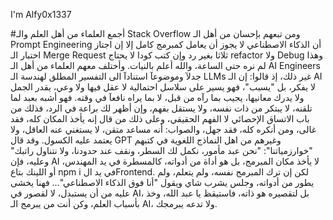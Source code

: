 I'm Alfy0x1337


#أجمع العلماء من أهل العلم والـ Stack Overflow ومن تبعهم بإحسان من أهل الـ Prompt Engineering أن الذكاء الاصطناعي لا يجوز أن يعامل كمبرمج كامل إلا إن اجتاز اختبار الـ Merge Request ثلاثا بغير رد وإن كتب كودا لا يحتاج refactor ولا Debug وهذا لم نره حتى الساعة، والله أعلم بالنيات.
وأختلف معهم العلماء من أهل الـ AI Engineers جدلآ وموضوعآ استنادآ الى التفسير المطلق لهندسة الـ LLMs غير ذلك، إذ قالوا: إن الـ AI لا يفكر، بل "يسبب"، فهو يسير على سلاسل احتمالية لا عقل فيها ولا وعي، يقدر الجمل ولا يدرك معانيها، يجيب بما رآه من قبل، لا بما يراه نافعآ في وقته.
فهو أشبه بعبد لما تلقنه، لا يبتكر من ذات نفسه، ولا يستقل بفهم، وإن أظهر لك براعة في الرد، فذلك من باب الاتساق الإحصائي لا الفهم الحقيقي، وعلى ذلك من قال إنه يأخذ المكان كله، فقد غالى، ومن أنكره كله، فقد جهل، والصواب: أنه مساعد متقن، لا يستغني عنه العاقل، ولا يعتمد عليه الكسول.
وقد قال GPT وغيرهم من اهل النماذج اللغوية في كتبهم "خوارزمياتنا": "نحن عبد مأمور، نكمل لك السطر، ونقف عند حدودنا، ولا نتناول راتبك" وعليه، فإن AI لا يأخذ مكان المبرمج، بل هو أداة من أدواته، كالمسطرة في يد المهندس، أو اللينك بتاع npm i في يد الFrontend.
لكن إن ترك المبرمج نفسه، ولم يتعلم، ولم يطور من أدواته، وجلس يشرب شاي ويقول "أنا فوق الذكاء الاصطناعي"… فهنا يخشى عليه من أن يستبدل، لا لقصور في AI، بل لتقصيره هو ذاته، فاستيقظ يا عبد الله، وخذ بأسباب العلم، وكن أنت من يبرمج الـ AI، ولا تدعه يبرمجك.
